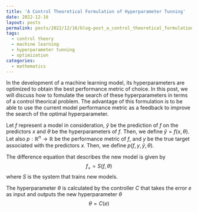 ```yaml
---
title: 'A Control Theoretical Formulation of Hyperparameter Tunning'
date: 2022-12-16
layout: posts
permalink: posts/2022/12/16/blog-post_a_control_theoretical_formulation_of_hyperparameter_tunning
tags: 
  - control theory
  - machine learning
  - hyperparameter tunning
  - optimization
categories:
  - mathematics
---
```


In the development of a machine learning model, its hyperparameters are optimized to obtain the best performance metric of choice. In this post, we will discuss how to fomulate the search of these hyperparameters in terms of a control theorical problem. The advantage of this formulation is to be able to use the current model performance metric as a feedback to improve the search of the optimal hyperparameter.

Let $f$ represent a model in consideration, $\hat{y}$ be the prediction of $f$ on the predictors $x$ and $\theta$ be the hyperparameters of $f$. Then, we define $\hat{y}=f(x,\theta)$. Let also $p:\mathbb{R}^n \to \mathbb{R}$ be the performance metric of $f$, and $y$ be the true target associated with the predictors $x$. Then, we define $p(f,y,\hat{y},\theta)$.

The difference equation that describes the new model is given by
$$f_+=S(f,\theta)$$
where $S$ is the system that trains new models.

The hyperparameter $\theta$ is calculated by the controller $C$ that takes the error $e$ as input and outputs the new hyperparameter $\theta$
$$\theta=C(e)$$